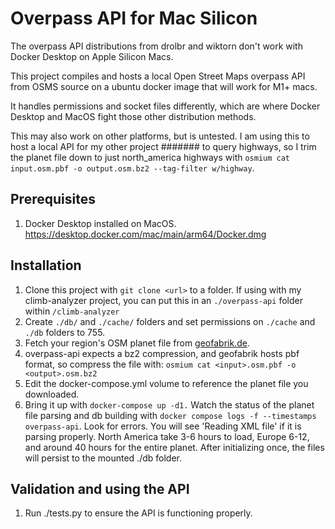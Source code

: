 # Overpass API for Mac Silicon

The overpass API distributions from drolbr and wiktorn don't work with Docker Desktop on Apple Silicon Macs.

This project compiles and hosts a local Open Street Maps overpass API from OSMS source on a ubuntu docker image that will work for M1+ macs.

It handles permissions and socket files differently, which are where Docker Desktop and MacOS fight those other distribution methods.

This may also work on other platforms, but is untested. I am using this to host a local API for my other project ####### to query highways, so I trim the planet file down to just north_america highways with `osmium cat input.osm.pbf -o output.osm.bz2 --tag-filter w/highway`.

## Prerequisites
1. Docker Desktop installed on MacOS. https://desktop.docker.com/mac/main/arm64/Docker.dmg

## Installation

1. Clone this project with `git clone <url>` to a folder. If using with my climb-analyzer project, you can put this in an `./overpass-api` folder within `/climb-analyzer`
2. Create `./db/` and `./cache/` folders and set permissions on `./cache` and `./db` folders to 755.
3. Fetch your region's OSM planet file from [geofabrik.de](https://download.geofabrik.de).
4. overpass-api expects a bz2 compression, and geofabrik hosts pbf format, so compress the file with: `osmium cat <input>.osm.pbf -o <output>.osm.bz2`
5. Edit the docker-compose.yml volume to reference the planet file you downloaded.
6. Bring it up with `docker-compose up -d1.` Watch the status of the planet file parsing and db building with `docker compose logs -f --timestamps overpass-api`. Look for errors. You will see 'Reading XML file' if it is parsing properly. North America take 3-6 hours to load, Europe 6-12, and around 40 hours for the entire planet. After initializing once, the files will persist to the mounted ./db folder.

## Validation and using the API

1. Run ./tests.py to ensure the API is functioning properly.
